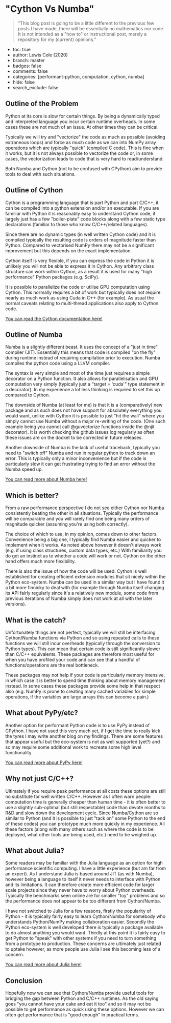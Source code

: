 # "Cython Vs Numba"
> "This blog post is going to be a little different to the previous few posts I have made, there will be essentially no mathematics nor code. It is not intended as a "how to" or instructional post, merely a repository for my (current) opinions."
- toc: true
- author: Lewis Cole (2020)
- branch: master
- badges: false
- comments: false
- categories: [performant-python, computation, cython, numba]
- hide: false
- search_exclude: false

## Outline of the Problem
Python at its core is slow for certain things. By being a dynamically typed and interpreted language you incur certain runtime overheads. In some cases these are not much of an issue. At other times they can be critical.

Typically we will try and "vectorize" the code as much as possible (avoiding extraneous loops) and force as much code as we can into NumPy array operations which are typically "quick" (compiled C code). This is fine when it works, but it is not always possible to vectorize the code or, in some cases, the vectorization leads to code that is very hard to read/understand.

Both Numba and Cython (not to be confused with CPython) aim to provide tools to deal with such situations.

## Outline of Cython
Cython is a programming language that is part Python and part C/C++, it can be compiled into a python extension and/or an executable. If you are familiar with Python it is reasonably easy to understand Cython code, it largely just has a few "boiler-plate" code blocks along with a few static type declarations (familiar to those who know C/C++/related languages).

Since there are no dynamic types (in well written Cython code) and it is compiled typically the resulting code is orders of magnitude faster than Python. Compared to vectorised NumPy there may not be a significant improvement but this depends on the exact implementation.

Cython itself is very flexible, if you can express the code in Python it is unlikely you will not be able to express it in Cython. Any arbitrary class structure can work within Cython, as a result it is used for many "high performance" Python packages (e.g. SciPy).

It is possible to parallelize the code or utilise GPU computation using Cython. This normally requires a bit of work but typically does not require nearly as much work as using Cuda in C++ (for example). As usual the normal caveats relating to multi-thread applications also apply to Cython code.

[You can read the Cython documentation here!](https://cython.readthedocs.io/en/latest/)

## Outline of Numba
Numba is a slightly different beast. It uses the concept of a "just in time" compiler (JIT). Essentially this means that code is compiled "on the fly" during runtime instead of requiring compilation prior to execution. Numba compiles the python code using a LLVM compiler.

The syntax is very simple and most of the time just requires a simple decorator on a Python function. It also allows for parallelisation and GPU computation very simply (typically just a "target = 'cuda'" type statement in a decorator). In my experience a lot less thinking is required to set this up compared to Cython.

The downside of Numba (at least for me) is that it is a (comparatively) new package and as such does not have support for absolutely everything you would want, unlike with Cython it is possible to just "hit the wall" where you simply cannot use Numba without a major re-writing of the code. (One such example being you cannot call @guvectorize functions inside the @njit decorator). It is worth checking the github issues log regularly as often these issues are on the docket to be corrected in future releases.

Another downside of Numba is the lack of useful traceback, typically you need to "switch off" Numba and run in regular python to track down an error. This is typically only a minor inconvenience but if the code is particularly slow it can get frustrating trying to find an error without the Numba speed up.

[You can read more about Numba here!](https://numba.pydata.org/)

## Which is better?
From a raw performance perspective I do not see either Cython nor Numba consistently beating the other in all situations. Typically the performance will be comparable and you will rarely find one being many orders of magnitude quicker (assuming you're using both correctly). 

The choice of which to use, in my opinion, comes down to other factors. Convenience being a big one, I typically find Numba easier and quicker to implement when it works. As noted above however it doesn't always work (e.g. if using class structures, custom data types, etc.) With familiarity you do get an instinct as to whether a code will work or not. Cython on the other hand offers much more flexibility.

There is also the issue of how the code will be used. Cython is well established for creating efficient extension modules that sit nicely within the Python eco-system. Numba can be used in a similar way but I have found it a bit more finnicky to deal with (for example through Numba itself changing its API fairly regularly since it's a relatively new module, some code from previous iterations of Numba simply does not work at all with the later versions). 

## What is the catch?
Unfortunately things are not perfect, typically we will still be interfacing Cython/Numba functions via Python and so using repeated calls to these functions we will still incur overheads (typically through the conversion to Python types). This can mean that certain code is still significantly slower than C/C++ equivalents. These packages are therefore most useful for when you have profiled your code and can see that a handful of functions/operations are the real bottleneck. 

These packages may not help if your code is particularly memory intensive, in which case it is better to spend time thinking about memory management instead. In some cases these packages provide some help in that respect also (e.g. NumPy is prone to creating many cached variables for simple operations, if the variables are large arrays this can become a pain.) 

## What about PyPy/etc?
Another option for performant Python code is to use PyPy instead of CPython. I have not used this very much yet, if I get the time to really kick the tyres I may write another blog on my findings. There are some features that appear useful but the eco-system is not as well supported (yet?) and so may require some additional work to recreate some high level functionality.

[You can read more about PyPy here!](https://www.pypy.org/)

## Why not just C/C++?
Ultimately if you require peak performance at all costs these options are still no substitute for well written C/C++. However as I often warn people: computation time is generally cheaper than human time - it is often better to use a slightly sub-optimal (but still respectable) code than devote months to R&D and slow down the development cycle. Since Numba/Cython are so similar to Python (and it is possible to just "tack on" some Python to the end of these codes) you can prototype much more quickly in my experience. All these factors (along with many others such as where the code is to be deployed, what other tools are being used, etc.) need to be weighed up.

## What about Julia?
Some readers may be familiar with the Julia language as an option for high performance scientific computing. I have a little experience (but am far from an expert). As I understand Julia is based around JIT (as with Numba), however being a language to itself it never needs to interface with Python and its limitations. It can therefore create more efficient code for larger scale projects since they never have to worry about Python overheads. Typically the benchmarks seen online are for smaller "toy" problems and so the performance does not appear to be too different from Cython/Numba.

I have not switched to Julia for a few reasons, firstly the popularity of Python - it is typically fairly easy to learn Cython/Numba for somebody who understands Python/NumPy making collaboration easier. Secondly the Python eco-system is well developed there is typically a package available to do almost anything you would want. Thirdly at this point it is fairly easy to get Python to "speak" with other systems if you need to turn something from a prototype to production. These concerns are ultimately just related to uptake however, as more people use Julia I see this becoming less of a concern.

[You can read more about Julia here!](https://julialang.org/)

## Conclusion
Hopefully now we can see that Cython/Numba provide useful tools for bridging the gap between Python and C/C++ runtimes. As the old saying goes "you cannot have your cake and eat it too" and so it may not be possible to get performance as quick using these options. However we can often get performance that is "good enough" in practical terms.
